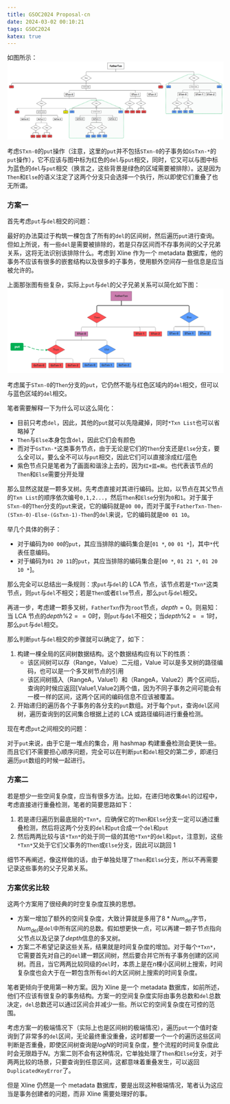 ```yaml
---
title: GSOC2024 Proposal-cn
date: 2024-03-02 00:10:21
tags: GSOC2024
katex: true
---
```

如图所示：
![Overlapping rules](/img/gsoc-2024-proposal/Overlapping-rules.png)

考虑`STxn-0`的`put`操作（注意，这里的`put`并不包括`STxn-0`的子事务如`GsTxn-*`的`put`操作），它不应该与图中标为红色的`del`与`put`相交，同时，它又可以与图中标为蓝色的`del`与`put`相交（换言之，这些背景是绿色的区域需要被排除）。这是因为`Then`和`Else`的语义注定了这两个分支只会选择一个执行，所以即使它们重叠了也无所谓。

### 方案一
首先考虑`put`与`del`相交的问题：

最好的办法莫过于构筑一棵包含了所有的`del`的区间树，然后遍历`put`进行查询。但如上所说，有一些`del`是需要被排除的，若是只存区间而不存事务间的父子兄弟关系，这将无法识别该排除什么。考虑到 Xline 作为一个 metadata 数据库，他的事务不应该有很多的嵌套结构以及很多的子事务，使用额外空间存一些信息是应当被允许的。

上面那张图有些复杂，实际上`put`与`del`的父子兄弟关系可以简化如下图：
![Overlapping Rules Simplified](/img/gsoc-2024-proposal/Overlapping-rules-simple.png)

考虑属于`STxn-0`的`Then`分支的`put`，它仍然不能与红色区域内的`del`相交，但可以与蓝色区域的`del`相交。

笔者需要解释一下为什么可以这么简化：
- 目前只考虑`del`，因此，其他的`put`就可以先隐藏掉，同时`*Txn List`也可以省略掉了
- `Then`与`Else`本身包含`del`，因此它们会有颜色
- 而对于`GsTxn-*`这类事务节点，由于无论是它们的`Then`分支还是`Else`分支，要么全可以，要么全不可以与`put`相交，因此它们可以直接涂成红/蓝色
- 紫色节点只是笔者为了画面和谐涂上去的，因为`红+蓝=紫`。也代表该节点的`Then`和`Else`需要分开处理

那么显然这就是一颗多叉树。先考虑直接对其进行编码。比如，以节点在其父节点的`Txn List`的顺序依次编号`0,1,2...`，然后`Then`和`Else`分别为`0`和`1`。对于属于`STxn-0`的`Then`分支的`put`来说，它的编码就是`00 00`，而对于属于`FatherTxn-Then-(STxn-0)-Else-(GsTxn-1)-Then`的`del`来说，它的编码就是`00 01 10`。

举几个具体的例子：
- 对于编码为`00 00`的`put`，其应当排除的编码集合是[`01 *`, `00 01 *`]，其中`*`代表任意编码。
- 对于编码为`01 20 11`的`put`，其应当排除的编码集合是[`00 *`, `01 21 *`, `01 20 10 *`]。

那么完全可以总结出一条规则：求`put`与`del`的 LCA 节点，该节点若是`*Txn*`这类节点，则`put`与`del`不相交；若是`Then`或者`Else`节点，那么`put`与`del`相交。

再进一步，考虑建一颗多叉树，`FatherTxn`作为`root`节点，$depth=0$。则易知：当 LCA 节点的$depth\%2==0$时，则`put`与`del`不相交；当$depth\%2==1$时，那么`put`与`del`相交。

那么判断`put`与`del`相交的步骤就可以确定了，如下：
1. 构建一棵全局的区间树数据结构。这个数据结构应有以下的性质：
    - 该区间树可以存（Range，Value）二元组，Value 可以是多叉树的路径编码，也可以是一个多叉树节点的引用
    - 该区间树插入（RangeA，Value1）和（RangeA，Value2）两个区间后，查询的时候应返回[Value1,Value2]两个值，因为不同子事务之间可能会有一模一样的区间，这两个区间的编码信息不应该被覆盖。
2. 开始递归的遍历各个子事务的各分支的`put`数组。对于每个`put`，查询`del`区间树，遍历查询到的区间集合根据上述的 LCA 或路径编码进行重叠检测。

现在考虑`put`之间相交的问题：

对于`put`来说，由于它是一堆点的集合，用 hashmap 构建重叠检测会更快一些。而且它们不需要担心顺序问题，完全可以在判断`put`和`del`相交的第二步，即递归遍历`put`数组的时候一起进行。

### 方案二
若是想少一些空间复杂度，应当有很多方法。比如，在递归地收集`del`的过程中，考虑直接进行重叠检测，笔者的简要思路如下：
1. 若是递归遍历到最底层的`*Txn*`。应确保它的`Then`和`Else`分支一定可以通过重叠检测，然后将这两个分支的`del`和`put`合成一个`del`和`put`
2. 然后两两比较与该`*Txn*`的处于同一级的其他`*Txn*`的`del`和`put`，注意到，这些`*Txn*`又处于它们父事务的`Then`或`Else`分支，因此可以跳回 1

细节不再阐述，像这样做的话，由于单独处理了`Then`和`Else`分支，所以不再需要记录这些事务的父子兄弟关系。

### 方案优劣比较
这两个方案用了很经典的时空复杂度互换的思想。
- 方案一增加了额外的空间复杂度，大致计算就是多用了$8*Num_{del}$字节，$Num_{del}$是`del`中所有区间的总数。假如想更快一点，可以再建一颗子节点指向父节点以及记录了$depth$信息的多叉树。
- 方案二不希望记录这些关系，结果就是时间复杂度的增加。对于每个`*Txn*`，它需要首先对自己的`del`建一颗区间树，然后要合并它所有子事务创建的区间树。而且，当它两两比较同级的`del`时，本质上是在$n$棵小区间树上搜索，时间复杂度也会大于在一颗包含所有`del`的大区间树上搜索的时间复杂度。

笔者更倾向于使用第一种方案。因为 Xline 是一个 metadata 数据库，如前所述，他们不应该有很复杂的事务结构。方案一的空间复杂度实际由事务总数和`del`总数决定，`del`总数还可以通过区间合并减少一些。所以它的空间复杂度在可控的范围。

考虑方案一的极端情况下（实际上也是区间树的极端情况），遍历`put`一个值时查询到了非常多的`del`区间，无论最终重没重叠，这时都要一个一个的遍历这些区间判断是否重叠，即使区间树查询是$logN$的时间复杂度，整个流程的时间复杂度此时会无限趋于$N$。方案二则不会有这种情况，它单独处理了`Then`和`Else`分支，对于两两比较的场景，只要查询到任意区间，这都意味着重叠发生，可以返回`DuplicatedKeyError`了。

但是 Xline 仍然是一个 metadata 数据库，要是出现这种极端情况，笔者认为这应当是事务创建者的问题，而非 Xline 需要处理好的事。